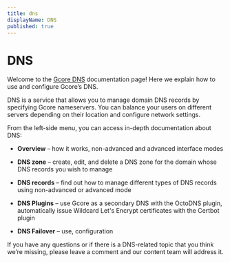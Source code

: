 ```yaml
---
title: dns
displayName: DNS
published: true
---
```

# DNS

Welcome to the <a href="https://gcore.com/dns" target="_blank">Gcore DNS</a> documentation page! Here we explain how to use and configure Gcore’s DNS.

DNS is a service that allows you to manage domain DNS records by specifying Gcore nameservers. You can balance your users on different servers depending on their location and configure network settings.

From the left-side menu, you can access in-depth documentation about DNS:

-   **Overview** – how it works, non-advanced and advanced interface modes

-   **DNS zone** – create, edit, and delete a DNS zone for the domain whose DNS records you wish to manage

-   **DNS records** – find out how to manage different types of DNS records using non-advanced or advanced mode

-   **DNS Plugins** – use Gcore as a secondary DNS with the OctoDNS plugin, automatically issue Wildcard Let's Encrypt certificates with the Certbot plugin

-   **DNS Failover** – use, configuration

If you have any questions or if there is a DNS-related topic that you think we’re missing, please leave a comment and our content team will address it.
